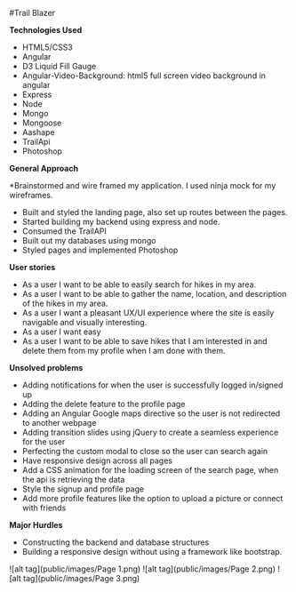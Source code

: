 #Trail Blazer

**Technologies Used**

* HTML5/CSS3
* Angular
* D3 Liquid Fill Gauge
* Angular-Video-Background: html5 full screen video background in angular
* Express
* Node
* Mongo
* Mongoose
* Aashape
* TrailApi
* Photoshop


**General Approach**

*Brainstormed and wire framed my application. I used ninja mock for my wireframes.
* Built and styled the landing page, also set up routes between the pages.
* Started building my backend using express and node. 
* Consumed the TrailAPI 
* Built out my databases using mongo
* Styled pages and implemented Photoshop

**User stories**

* As a user I want to be able to easily search for hikes in my area.
* As a user I want to be able to gather the name, location, and description of the hikes in my area.
* As a user I want a pleasant UX/UI experience where the site is easily navigable and visually interesting.
* As a user I want easy 
* As a user I want to be able to save hikes that I am interested in and delete them from my profile when I am done with them.

**Unsolved problems**

* Adding notifications for when the user is successfully logged in/signed up
* Adding the delete feature to the profile page
* Adding an Angular Google maps directive so the user is not redirected to another webpage
* Adding transition slides using jQuery to create a seamless experience for the user 
* Perfecting the custom modal to close so the user can search again
* Have responsive design across all pages
* Add a CSS animation for the loading screen of the search page, when the api is retrieving the data
* Style the signup and profile page 
* Add more profile features like the option to upload a picture or connect with friends 

**Major Hurdles**

* Constructing the backend and database structures
* Building a responsive design without using a framework like bootstrap.



![alt tag](public/images/Page 1.png)
![alt tag](public/images/Page 2.png)
![alt tag](public/images/Page 3.png)